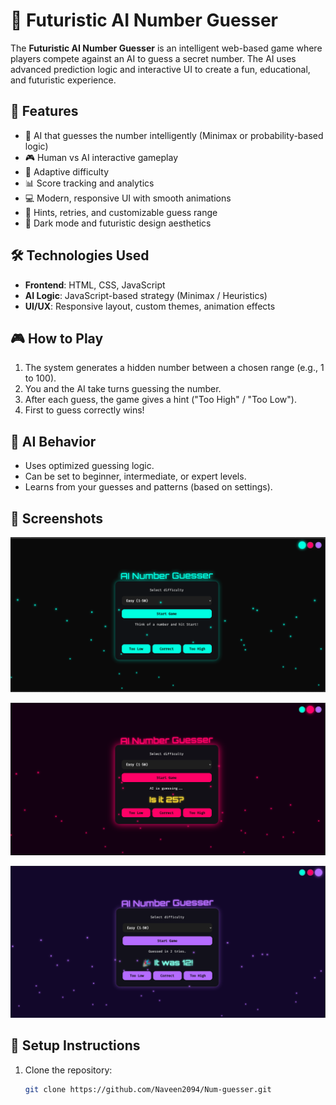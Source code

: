 # 🎯 Futuristic AI Number Guesser

The **Futuristic AI Number Guesser** is an intelligent web-based game where players compete against an AI to guess a secret number. The AI uses advanced prediction logic and interactive UI to create a fun, educational, and futuristic experience.

## 🚀 Features

- 🤖 AI that guesses the number intelligently (Minimax or probability-based logic)
- 🎮 Human vs AI interactive gameplay
- 🧠 Adaptive difficulty
- 📊 Score tracking and analytics
- 💻 Modern, responsive UI with smooth animations
- 🔮 Hints, retries, and customizable guess range
- 🌙 Dark mode and futuristic design aesthetics

## 🛠️ Technologies Used

- **Frontend**: HTML, CSS, JavaScript
- **AI Logic**: JavaScript-based strategy (Minimax / Heuristics)
- **UI/UX**: Responsive layout, custom themes, animation effects


## 🎮 How to Play

1. The system generates a hidden number between a chosen range (e.g., 1 to 100).
2. You and the AI take turns guessing the number.
3. After each guess, the game gives a hint ("Too High" / "Too Low").
4. First to guess correctly wins!

## 🧠 AI Behavior

- Uses optimized guessing logic.
- Can be set to beginner, intermediate, or expert levels.
- Learns from your guesses and patterns (based on settings).

## 📸 Screenshots
![Neon Cyan](Screenshots/NeonCyan.png)

![Neon Red](Screenshots/NeonRed.png)

![Violet](Screenshots/Violet.png)


## 🔧 Setup Instructions

1. Clone the repository:
   ```bash
   git clone https://github.com/Naveen2094/Num-guesser.git

